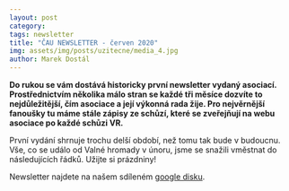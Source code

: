 ```yaml
---
layout: post
category: 
tags: newsletter
title: "ČAU NEWSLETTER - červen 2020"
img: assets/img/posts/uzitecne/media_4.jpg
author: Marek Dostál
---
```


**Do rukou se vám dostává historicky první newsletter vydaný asociací. Prostřednictvím několika málo stran se každé tři měsíce dozvíte to nejdůležitější, čím asociace a její výkonná rada žije. Pro nejvěrnější fanoušky tu máme stále zápisy ze schůzí, které se zveřejňují na webu asociace po každé schůzi VR.**

První vydání shrnuje trochu delší období, než tomu tak bude v budoucnu. Vše, co se událo od Valné hromady v únoru, jsme se snažili vměstnat do následujících řádků. Užijte si prázdniny!

Newsletter najdete na našem sdíleném [google disku](//shorturl.at/fyH12).
